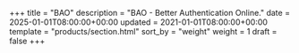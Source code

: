 +++
title = "BAO"
description = "BAO - Better Authentication Online."
date = 2025-01-01T08:00:00+00:00
updated = 2021-01-01T08:00:00+00:00
template = "products/section.html"
sort_by = "weight"
weight = 1
draft = false
+++
